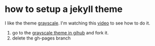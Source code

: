 # how to setup a jekyll theme
I like the theme [grayscale](https://jekyllthemes.io/theme/grayscale-theme). I'm watching this [video](https://www.youtube.com/watch?v=bty7LHm14CA) to see how to do it. 

1. go to the [grayscale theme in gihub](https://github.com/jeromelachaud/grayscale-theme) and fork it. 
2. delete the gh-pages branch
